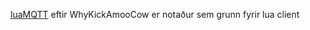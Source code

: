 [luaMQTT](https://github.com/WhyKickAmooCow/luamqtt-computercraft) eftir WhyKickAmooCow er notaður sem grunn fyrir lua client
